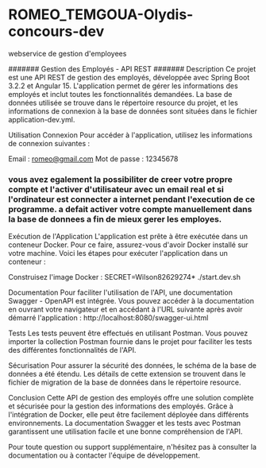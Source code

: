 # ROMEO_TEMGOUA-Olydis-concours-dev
webservice de gestion d'employees


####### Gestion des Employés - API REST #######
Description
Ce projet est une API REST de gestion des employés, développée avec Spring Boot 3.2.2 et Angular 15. L'application permet de gérer les informations des employés et inclut toutes les fonctionnalités demandées. La base de données utilisée se trouve dans le répertoire resource du projet, et les informations de connexion à la base de données sont situées dans le fichier application-dev.yml.

Utilisation
Connexion
Pour accéder à l'application, utilisez les informations de connexion suivantes :

Email : romeo@gmail.com
Mot de passe : 12345678

### vous avez egalement la possibiliter de creer votre propre compte et l'activer d'utilisateur avec un email real et si l'ordinateur est connecter a internet pendant l'execution de ce programme. a defait activer votre compte manuellement dans la base de donnees a fin de mieux gerer les employes.

Exécution de l'Application
L'application est prête à être exécutée dans un conteneur Docker. Pour ce faire, assurez-vous d'avoir Docker installé sur votre machine. Voici les étapes pour exécuter l'application dans un conteneur :

Construisez l'image Docker :  SECRET=Wilson82629274* ./start.dev.sh

Documentation
Pour faciliter l'utilisation de l'API, une documentation Swagger - OpenAPI est intégrée. Vous pouvez accéder à la documentation en ouvrant votre navigateur et en accédant à l'URL suivante après avoir démarré l'application :
        http://localhost:8080/swagger-ui.html

Tests
Les tests peuvent être effectués en utilisant Postman. Vous pouvez importer la collection Postman fournie dans le projet pour faciliter les tests des différentes fonctionnalités de l'API.

Sécurisation
Pour assurer la sécurité des données, le schéma de la base de données a été étendu. Les détails de cette extension se trouvent dans le fichier de migration de la base de données dans le répertoire resource.

Conclusion
Cette API de gestion des employés offre une solution complète et sécurisée pour la gestion des informations des employés. Grâce à l'intégration de Docker, elle peut être facilement déployée dans différents environnements. La documentation Swagger et les tests avec Postman garantissent une utilisation facile et une bonne compréhension de l'API.

Pour toute question ou support supplémentaire, n'hésitez pas à consulter la documentation ou à contacter l'équipe de développement.
